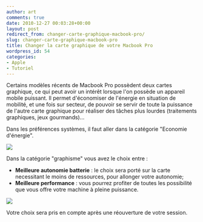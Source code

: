 ```yaml
---
author: art
comments: true
date: 2010-12-27 00:03:28+00:00
layout: post
redirect_from: changer-carte-graphique-macbook-pro/
slug: changer-carte-graphique-macbook-pro
title: Changer la carte graphique de votre Macbook Pro
wordpress_id: 54
categories:
- Apple
- Tutoriel
---
```


Certains modèles récents de Macbook Pro possèdent deux cartes graphique, ce qui peut avoir un intérêt lorsque l'on possède un appareil mobile puissant. Il permet d'économiser de l'énergie en situation de mobilité, et une fois sur secteur, de pouvoir se servir de toute la puissance de l'autre carte graphique pour réaliser des tâches plus lourdes (traitements graphiques, jeux gourmands)...

Dans les préférences systèmes, il faut aller dans la catégorie "Economie d'énergie".

![](https://static.irz.fr/2010/12/cerberus-2010-12-27-à-00.41.47.png)

Dans la catégorie "graphisme" vous avez le choix entre :
- **Meilleure autonomie batterie** : le choix sera porté sur la carte necessitant le moins de ressources, pour allonger votre autonomie;
- **Meilleure performance** : vous pourrez profiter de toutes les possibilité que vous offre votre machine à pleine puissance.

![](https://static.irz.fr/2010/12/cerberus-2010-12-27-à-00.40.57.png)

Votre choix sera pris en compte après une réouverture de votre session.


